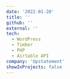 ```yaml
---
date: '2022-01-20'
title: ''
github: ''
external: ''
tech:
  - WordPress
  - Timber
  - PHP
  - Airtable API
company: 'Upstatement'
showInProjects: false
---
```

